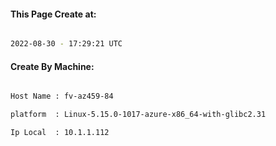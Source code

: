 
   
#### This Page Create at:

```bash

2022-08-30 - 17:29:21 UTC

```

#### Create By Machine:

```bash

Host Name : fv-az459-84

platform  : Linux-5.15.0-1017-azure-x86_64-with-glibc2.31

Ip Local  : 10.1.1.112

```


